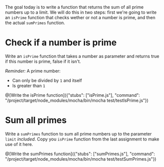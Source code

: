 The goal today is to write a function that returns the sum of all prime numbers up to a limit. We will do this in two steps: first we're going to write an `isPrime` function that checks wether or not a number is prime, and then the actual `sumPrimes` function.

# Check if a number is prime

Write an `isPrime` function that takes a number as parameter and returns true if this number is prime, false if it isn't.

*Reminder:* A prime number:

* Can only be divided by `1` and itself
* Is greater than `1`

@[Write the isPrime function]({"stubs": ["isPrime.js"], "command": "/project/target/node_modules/mocha/bin/mocha test/testIsPrime.js"})

# Sum all primes

Write a `sumPrimes` function to sum all prime numbers up to the parameter `limit` *included*. Copy you `isPrime` function from the last assignment to make use of it here.

@[Write the sumPrimes function]({"stubs": ["sumPrimes.js"], "command": "/project/target/node_modules/mocha/bin/mocha test/testSumPrimes.js"})